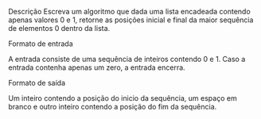 Descrição
Escreva um algoritmo que dada uma lista encadeada contendo apenas valores 0 e 1, retorne as posições inicial e final da maior sequência de elementos 0 dentro da lista.





Formato de entrada

A entrada consiste de uma sequência de inteiros contendo 0 e 1. Caso a entrada contenha apenas um zero, a entrada encerra.



Formato de saída

Um inteiro contendo a posição do inicio da sequência, um espaço em branco e outro inteiro contendo a posição do fim da sequência.